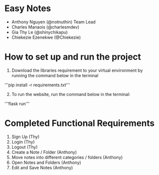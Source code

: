 # Easy Notes
- Anthony Nguyen (@notnuthin) Team Lead
- Charles Manaois (@charlesmdev)
- Gia Thy Le (@shinychikapu)
- Chiekezie Ezenekwe (@Chiekezie)

# How to set up and run the project
1. Download the libraries requirement to your virtual environment by running the command below in the terminal
   
'''pip install -r requirements.txt'''

2. To run the website, run the command below in the terminal:
   
'''flask run'''

# Completed Functional Requirements
1. Sign Up (Thy)
2. Login (Thy)
3. Logout (Thy)
4. Create a Note / Folder (Anthony)
5. Move notes into different categories / folders (Anthony)
6. Open Notes and Folders (Anthony)
7. Edit and Save Notes (Anthony)
